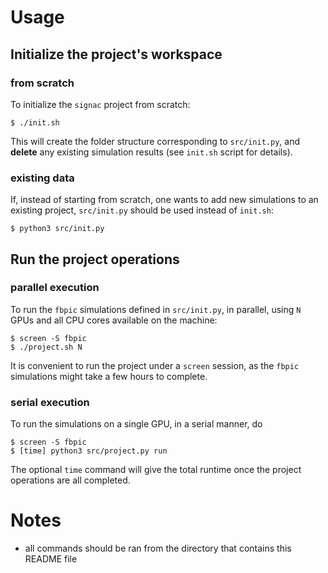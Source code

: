 # Usage

## Initialize the project's workspace

### from scratch

To initialize the `signac` project from scratch:

```console
$ ./init.sh
```

This will create the folder structure corresponding to `src/init.py`, and
**delete** any existing simulation results (see `init.sh` script for details).

### existing data

If, instead of starting from scratch, one wants to add new simulations to an
existing project, `src/init.py` should be used instead of `init.sh`:

```console
$ python3 src/init.py
```

## Run the project operations

### parallel execution

To run the `fbpic` simulations defined in `src/init.py`, in parallel, using `N`
GPUs and all CPU cores available on the machine:

```console
$ screen -S fbpic
$ ./project.sh N
```

It is convenient to run the project under a `screen` session, as the `fbpic`
simulations might take a few hours to complete.

### serial execution

To run the simulations on a single GPU, in a serial manner, do

```console
$ screen -S fbpic
$ [time] python3 src/project.py run
```

The optional `time` command will give the total runtime once the project
operations are all completed.

# Notes

- all commands should be ran from the directory that contains this README file
